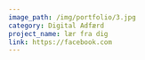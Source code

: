```yaml
---
image_path: /img/portfolio/3.jpg
category: Digital Adfærd
project_name: lær fra dig
link: https://facebook.com
---
```

